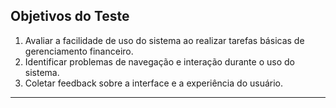 ## **Objetivos do Teste**
1. Avaliar a facilidade de uso do sistema ao realizar tarefas básicas de gerenciamento financeiro.
2. Identificar problemas de navegação e interação durante o uso do sistema.
3. Coletar feedback sobre a interface e a experiência do usuário.

---
